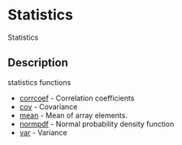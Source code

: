 # Statistics

Statistics

## Description

statistics functions

- [corrcoef](corrcoef.md) - Correlation coefficients
- [cov](cov.md) - Covariance
- [mean](mean.md) - Mean of array elements.
- [normpdf](normpdf.md) - Normal probability density function
- [var](var.md) - Variance
